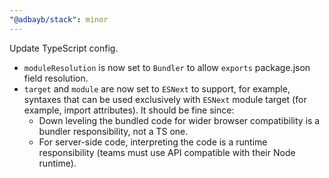 ```yaml
---
"@adbayb/stack": minor
---
```


Update TypeScript config.

-   `moduleResolution` is now set to `Bundler` to allow `exports` package.json field resolution.
-   `target` and `module` are now set to `ESNext` to support, for example, syntaxes that can be used exclusively with `ESNext` module target (for example, import attributes). It should be fine since:
    -   Down leveling the bundled code for wider browser compatibility is a bundler responsibility, not a TS one.
    -   For server-side code, interpreting the code is a runtime responsibility (teams must use API compatible with their Node runtime).
